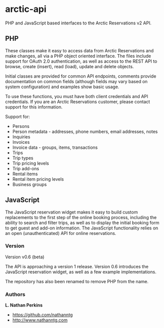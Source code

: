 arctic-api
==========

PHP and JavaScript based interfaces to the Arctic Reservations v2 API.

PHP
---

These classes make it easy to access data from Arctic Reservations and make changes, all via a
PHP object oriented interface. The files include support for OAuth 2.0 authentication, as well
as access to the REST API to browse, create (insert), read (load), update and delete objects.

Initial classes are provided for common API endpoints, comments provide documentation on common
fields (although fields may vary based on system configuration) and examples show basic usage.

To use these functions, you must have both client credentials and API credentials. If you are
an Arctic Reservations customer, please contact support for this information.

Support for:

* Persons
* Person metadata - addresses, phone numbers, email addresses, notes
* Inquiries
* Invoices
* Invoice data - groups, items, transactions
* Trips
* Trip types
* Trip pricing levels
* Trip add-ons
* Rental items
* Rental item pricing levels
* Business groups

JavaScript
----------

The JavaScript reservation widget makes it easy to build custom replacements to the first step
of the online booking process, including the ability to search and filter trips, as well as to
display the initial booking form to get guest and add-on information. The JavaScript
functionality relies on an open (unauthenticated) API for online reservations.

### Version

Version v0.6 (beta)

The API is approaching a version 1 release. Version 0.6 introduces the JavaScript reservation
widget, as well as a few example implementations.

The repository has also been renamed to remove PHP from the name.

### Authors

**L. Nathan Perkins**

- <https://github.com/nathanntg>
- <http://www.nathanntg.com>